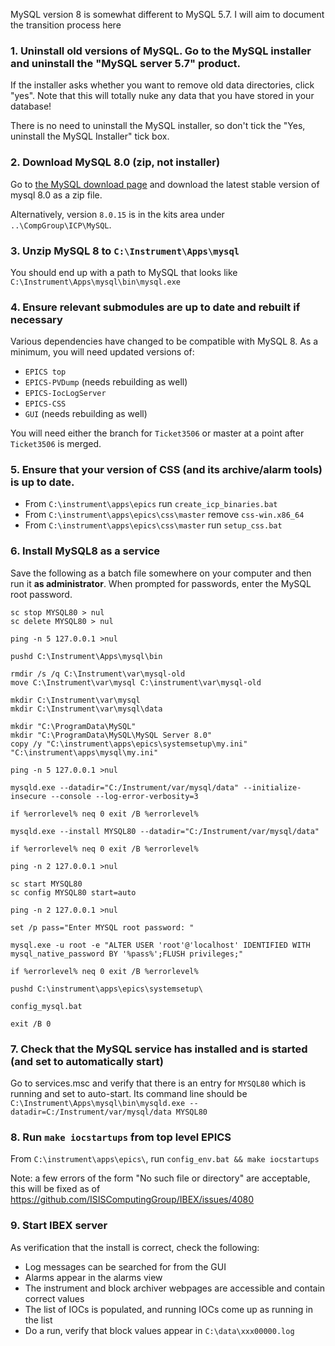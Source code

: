 MySQL version 8 is somewhat different to MySQL 5.7. I will aim to document the transition process here

### 1. Uninstall old versions of MySQL. Go to the MySQL installer and uninstall the "MySQL server 5.7" product.

If the installer asks whether you want to remove old data directories, click "yes". Note that this will totally nuke any data that you have stored in your database!

There is no need to uninstall the MySQL installer, so don't tick the "Yes, uninstall the MySQL Installer" tick box.

### 2. Download MySQL 8.0 (zip, not installer)

Go to [the MySQL download page](https://dev.mysql.com/downloads/mysql/) and download the latest stable version of mysql 8.0 as a zip file.

Alternatively, version `8.0.15` is in the kits area under `..\CompGroup\ICP\MySQL`.

### 3. Unzip MySQL 8 to `C:\Instrument\Apps\mysql`

You should end up with a path to MySQL that looks like `C:\Instrument\Apps\mysql\bin\mysql.exe`

### 4. Ensure relevant submodules are up to date and rebuilt if necessary

Various dependencies have changed to be compatible with MySQL 8. As a minimum, you will need updated versions of:
- `EPICS top`
- `EPICS-PVDump` (needs rebuilding as well)
- `EPICS-IocLogServer`
- `EPICS-CSS`
- `GUI` (needs rebuilding as well)

You will need either the branch for `Ticket3506` or master at a point after `Ticket3506` is merged.

### 5. Ensure that your version of CSS (and its archive/alarm tools) is up to date.

- From `C:\instrument\apps\epics` run `create_icp_binaries.bat`
- From `C:\instrument\apps\epics\css\master` remove `css-win.x86_64`
- From `C:\instrument\apps\epics\css\master` run `setup_css.bat`

### 6. Install MySQL8 as a service

Save the following as a batch file somewhere on your computer and then run it **as administrator**. When prompted for passwords, enter the MySQL root password.

```
sc stop MYSQL80 > nul
sc delete MYSQL80 > nul

ping -n 5 127.0.0.1 >nul

pushd C:\Instrument\Apps\mysql\bin

rmdir /s /q C:\Instrument\var\mysql-old
move C:\Instrument\var\mysql C:\instrument\var\mysql-old

mkdir C:\Instrument\var\mysql
mkdir C:\Instrument\var\mysql\data

mkdir "C:\ProgramData\MySQL"
mkdir "C:\ProgramData\MySQL\MySQL Server 8.0"
copy /y "C:\instrument\apps\epics\systemsetup\my.ini" "C:\instrument\apps\mysql\my.ini"

ping -n 5 127.0.0.1 >nul

mysqld.exe --datadir="C:/Instrument/var/mysql/data" --initialize-insecure --console --log-error-verbosity=3

if %errorlevel% neq 0 exit /B %errorlevel%

mysqld.exe --install MYSQL80 --datadir="C:/Instrument/var/mysql/data"

if %errorlevel% neq 0 exit /B %errorlevel%

ping -n 2 127.0.0.1 >nul

sc start MYSQL80
sc config MYSQL80 start=auto

ping -n 2 127.0.0.1 >nul

set /p pass="Enter MYSQL root password: "

mysql.exe -u root -e "ALTER USER 'root'@'localhost' IDENTIFIED WITH mysql_native_password BY '%pass%';FLUSH privileges;"

if %errorlevel% neq 0 exit /B %errorlevel%

pushd C:\instrument\apps\epics\systemsetup\

config_mysql.bat

exit /B 0
```

### 7. Check that the MySQL service has installed and is started (and set to automatically start)

Go to services.msc and verify that there is an entry for `MYSQL80` which is running and set to auto-start. Its command line should be `C:\Instrument\Apps\mysql\bin\mysqld.exe --datadir=C:/Instrument/var/mysql/data MYSQL80`

### 8. Run `make iocstartups` from top level EPICS

From `C:\instrument\apps\epics\`, run `config_env.bat && make iocstartups`

Note: a few errors of the form "No such file or directory" are acceptable, this will be fixed as of https://github.com/ISISComputingGroup/IBEX/issues/4080

### 9. Start IBEX server

As verification that the install is correct, check the following:
- Log messages can be searched for from the GUI
- Alarms appear in the alarms view
- The instrument and block archiver webpages are accessible and contain correct values
- The list of IOCs is populated, and running IOCs come up as running in the list
- Do a run, verify that block values appear in `C:\data\xxx00000.log`